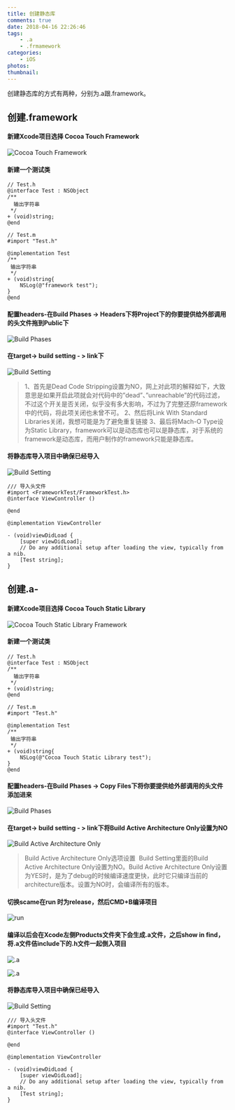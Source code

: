 ```yaml
---
title: 创建静态库
comments: true
date: 2018-04-16 22:26:46
tags:
	- .a
	- .frmamework
categories:
	- iOS
photos:
thumbnail:
---
```


创建静态库的方式有两种，分别为.a跟.framework。

<!-- more -->

## 创建.framework

#### 新建Xcode项目选择 Cocoa Touch Framework

![Cocoa Touch Framework](/gallery/静态库-001.png)

#### 新建一个测试类

```objc
// Test.h
@interface Test : NSObject
/**
  输出字符串
 */
+ (void)string;
@end

// Test.m
#import "Test.h"

@implementation Test
/**
 输出字符串
 */
+ (void)string{
    NSLog(@"framework test");
}
@end
```
#### 配置headers-在Build Phases -> Headers下将Project下的你要提供给外部调用的头文件拖到Public下

![Build Phases](/gallery/静态库-002.png)

#### 在target-> build setting - > link下

![Build Setting](/gallery/静态库-003.png)

> 1、首先是Dead Code Stripping设置为NO，网上对此项的解释如下，大致意思是如果开启此项就会对代码中的”dead”、”unreachable”的代码过滤，不过这个开关是否关闭，似乎没有多大影响，不过为了完整还原framework中的代码，将此项关闭也未曾不可。
2、然后将Link With Standard Libraries关闭，我想可能是为了避免重复链接
3、最后将Mach-O Type设为Static Library，framework可以是动态库也可以是静态库，对于系统的framework是动态库，而用户制作的framework只能是静态库。

#### 将静态库导入项目中确保已经导入

![Build Setting](/gallery/静态库-004.png)

```objc
/// 导入头文件
#import <FrameworkTest/FrameworkTest.h>
@interface ViewController ()

@end

@implementation ViewController

- (void)viewDidLoad {
    [super viewDidLoad];
    // Do any additional setup after loading the view, typically from a nib.
    [Test string];
}

```
## 创建.a-

#### 新建Xcode项目选择 Cocoa Touch Static Library

![Cocoa Touch Static Library Framework](/gallery/静态库-005.png)

#### 新建一个测试类

```objc
// Test.h
@interface Test : NSObject
/**
  输出字符串
 */
+ (void)string;
@end

// Test.m
#import "Test.h"

@implementation Test
/**
 输出字符串
 */
+ (void)string{
    NSLog(@"Cocoa Touch Static Library test");
}
@end
```
#### 配置headers-在Build Phases -> Copy Files下将你要提供给外部调用的头文件添加进来


![Build Phases](/gallery/静态库-008.png)

#### 在target-> build setting - > link下将Build Active Architecture Only设置为NO

![Build Active Architecture Only](/gallery/静态库-006.png)

> 	Build Active Architecture Only选项设置  Build Setting里面的Build Active Architecture Only设置为NO。Build Active Architecture Only设置为YES时，是为了debug的时候编译速度更快，此时它只编译当前的architecture版本。设置为NO时，会编译所有的版本。

#### 切换scame在run 时为release，然后CMD+B编译项目

![run](/gallery/静态库-007.png)

#### 编译以后会在Xcode左侧Products文件夹下会生成.a文件，之后show in find，将.a文件佶include下的.h文件一起倒入项目

![.a](/gallery/静态库-009.png)

![.a](/gallery/静态库-010.png)

#### 将静态库导入项目中确保已经导入

![Build Setting](/gallery/静态库-011.png)

```objc
/// 导入头文件
#import "Test.h"
@interface ViewController ()

@end

@implementation ViewController

- (void)viewDidLoad {
    [super viewDidLoad];
    // Do any additional setup after loading the view, typically from a nib.
    [Test string];
}

```

